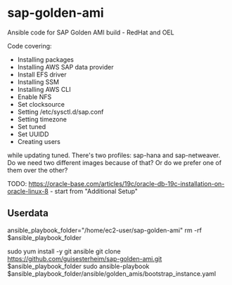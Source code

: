 # sap-golden-ami
Ansible code for SAP Golden AMI build - RedHat and OEL

Code covering:
- Installing packages
- Installing AWS SAP data provider
- Install EFS driver
- Installing SSM
- Installing AWS CLI
- Enable NFS
- Set clocksource
- Setting /etc/sysctl.d/sap.conf
- Setting timezone
- Set tuned
- Set UUIDD
- Creating users

while updating tuned. There's two profiles: sap-hana and sap-netweaver. Do we need two different images because of that? Or do we prefer one of them over the other?

TODO: https://oracle-base.com/articles/19c/oracle-db-19c-installation-on-oracle-linux-8 - start from "Additional Setup"

## Userdata

ansible_playbook_folder="/home/ec2-user/sap-golden-ami"
rm -rf $ansible_playbook_folder

sudo yum install -y git ansible
git clone https://github.com/guisesterheim/sap-golden-ami.git $ansible_playbook_folder
sudo ansible-playbook $ansible_playbook_folder/ansible/golden_amis/bootstrap_instance.yaml
